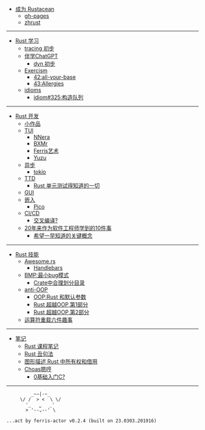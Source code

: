 
- [成为 Rustacean](./abt/README.md)
    + [gh-pages](./abt/gh-pages.md)
    + [zhrust](./abt/zhrust.md)

----

- [Rust 学习](./101/README.md)
    + [tracing 初步](./101/tracing.md)
    + [伴学ChatGPT](./101/chatgpt101.md)
        + [dyn 初步](./101/chat_dyn101.md)
    + [Exercism](./101/exercism.md)
        + [42:all-your-base](./101/ex42all-your-base.md)
        + [43:Allergies](./101/ex43Allergies.md)
    + [idioms](./101/idioms.md)
        + [idiom#325:构造队列](./101/idiom325_create_a_queue.md)

----

- [Rust 开发](./dev/README.md)
    + [小作品](./dev/dama-projects.md)
    + [TUI](./dev/tui4cli.md)
        + [NNera](./dev/cli_nnera.md)
        + [BXMr](./dev/cli_bxmr.md)
        + [Ferris艺术](./dev/cli_ferris_art.md)
        + [Yuzu](./dev/cli_yuzu.md)
    + [异步](./dev/web4async.md)
        + [tokio](./dev/tokio.md)
    + [TTD]()
        + [Rust 单元测试得知道的一切](./dev/rust-unit-test-everything-wanted-know.md)
    + [GUI](./dev/gui4web.md)
    + [嵌入](./dev/embedded_rs.md)
        + [Pico](./dev/emb_rp2040pico.md)
    + [CI/CD]()
        + [交叉编译?](./dev/cross-compiling.md)
    + [20年来作为软件工程师学到的10件事](./dev/20-things-ive-learned-in-my-20-years-as-a-software-engineer.md)
        + [希望一早知道的关键概念](./dev/concepts-i-wish-i-learned-earlier.md)

----

- [Rust 技能](./tip/README.md)
    + [Awesome.rs](./tip/awesome4rs.md)
        + [Handlebars](./tip/aw4rs_handlebars.md)
    + [BMP:最小bug模式](./tip/rust_min_bug_patterns.md)
        + [Crate中合理划分目录](./tip/manag_growing_proj_with_crates_modules.md)
    + [anti-OOP]()
        + [OOP:Rust 和默认参数](./tip/default-params.md)
        + [Rust 超越OOP,第1部分](./tip/oop-1-encapsulation.md)
        + [Rust 超越OOP,第2部分](./tip/oop-2-polymorphism.md)
    + [运算符重载六件趣事](./tip/rust6fun-operator-overloading.md)

----

- [笔记](./log/README.md)
    + [Rust 课程笔记](./log/rust101logging.md)
    + [Rust 丑句法](./log/rust-s-ugly-syntax.md)
    + [图形描述 Rust 中所有权和借用](./log/graph-rust-move-copy-borrow.md)
    + [Choas嗯哼]()
        + [0基础入门C?](./log/c101.md)

----

```
         _~∽|-~_
     \/ /  > <  \ \/
       '_   ⎵   _'
       > '--⌄--' \

...act by ferris-actor v0.2.4 (built on 23.0303.201916)
```